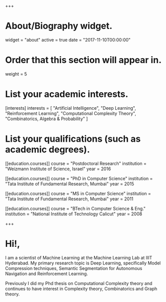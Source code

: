 +++
# About/Biography widget.
widget = "about"
active = true
date = "2017-11-10T00:00:00"

# Order that this section will appear in.
weight = 5

# List your academic interests.
[interests]
  interests = [
    "Artificial Intelligence",
    "Deep Learning",
    "Reinforcement Learning",
    "Computational Complexity Theory",
    "Combinatorics, Algebra & Probability"
  ]

# List your qualifications (such as academic degrees).
[[education.courses]]
  course = "Postdoctoral Research"
  institution = "Weizmann Institute of Science, Israel"
  year = 2016

[[education.courses]]
  course = "PhD in Computer Science"
  institution = "Tata Institute of Fundamental Research, Mumbai"
  year = 2015

[[education.courses]]
  course = "MS in Computer Science"
  institution = "Tata Institute of Fundamental Research, Mumbai"
  year = 2011

[[education.courses]]
  course = "BTech in Computer Science & Eng."
  institution = "National Institute of Technology Calicut"
  year = 2008
 
+++


<h1>Hi!,</h1>
I am a scientist of Machine Learning at the Machine Learning Lab at IIIT Hyderabad. My primary research topic is Deep Learning, specifically Model Compression techniques, Semantic Segmentation for Autonomous Navigation and Reinforcement Learning.

Previously I did my Phd thesis on Computational Complexity theory and continues to have interest in Complexity theory, Combinatorics and Graph theory.
